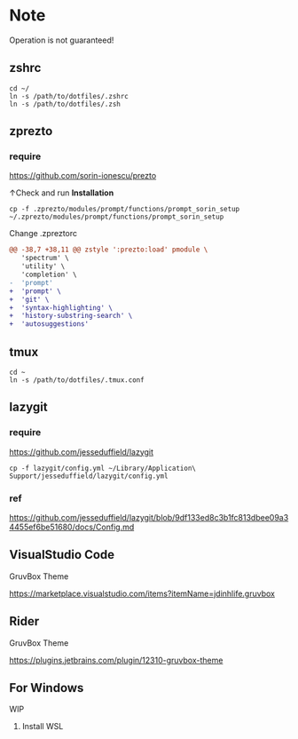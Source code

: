 # Note
Operation is not guaranteed!

## zshrc
```
cd ~/
ln -s /path/to/dotfiles/.zshrc
ln -s /path/to/dotfiles/.zsh
```

## zprezto

### require
https://github.com/sorin-ionescu/prezto

↑Check and run **Installation** 

```
cp -f .zprezto/modules/prompt/functions/prompt_sorin_setup ~/.zprezto/modules/prompt/functions/prompt_sorin_setup
```

Change .zpreztorc
```diff
@@ -38,7 +38,11 @@ zstyle ':prezto:load' pmodule \
   'spectrum' \
   'utility' \
   'completion' \
-  'prompt'
+  'prompt' \
+  'git' \
+  'syntax-highlighting' \
+  'history-substring-search' \
+  'autosuggestions' 
```


## tmux
```
cd ~
ln -s /path/to/dotfiles/.tmux.conf
```

## lazygit
### require
https://github.com/jesseduffield/lazygit

```
cp -f lazygit/config.yml ~/Library/Application\ Support/jesseduffield/lazygit/config.yml
```

### ref
https://github.com/jesseduffield/lazygit/blob/9df133ed8c3b1fc813dbee09a34455ef6be51680/docs/Config.md


## VisualStudio Code
GruvBox Theme

https://marketplace.visualstudio.com/items?itemName=jdinhlife.gruvbox

## Rider
GruvBox Theme

https://plugins.jetbrains.com/plugin/12310-gruvbox-theme


## For Windows
WIP

1. Install WSL
